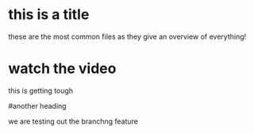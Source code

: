 # this is a title

these are the most common files as they give an overview of everything!

# watch the video

this is getting tough

#another heading

we are testing out the branchng feature